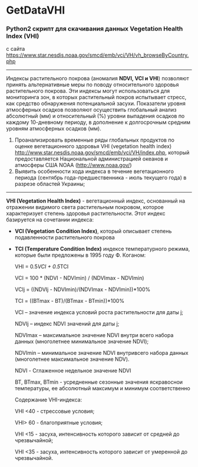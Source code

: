 # GetDataVHI
### Python2 скрипт для скачивания данных Vegetation Health Index (VHI) 
с сайта 
https://www.star.nesdis.noaa.gov/smcd/emb/vci/VH/vh_browseByCountry.php

----

Индексы растительного покрова (аномалия **NDVI, VCI и VHI**) позволяют принять альтернативные меры по поводу относительного 
здоровья растительного покрова. Эти индексы могут использоваться для мониторинга зон,
в которых растительный покров испытывает стресс, как средство обнаружения потенциальной засухи.
Показатели уровня атмосферных осадков позволяют осуществить глобальный анализ абсолютный (мм)
и относительный (%) уровни выпадения осадков по каждому 10-дневному периоду, в дополнение к 
долгосрочным средним уровням атмосферных осадков (мм).


1) Проанализировать временные ряды глобальных продуктов по оценке вегетационного здоровья VHI (vegetation health index)
http://www.star.nesdis.noaa.gov/smcd/emb/vci/VH/index.php,
 который предоставляется Национальной администрацией океанов и атмосферы США NOAA (http://www.noaa.gov/)
2) Выявить особенности хода индекса в течение вегетационного периода (сентябрь года-предшественника - июль текущего года) в разрезе областей Украины;

---

**VHI (Vegetation Health Index)** - вегетационный индекс, основанный на отражении видимого света растительным покровом, 
которое характеризует степень здоровья растительности. 
Этот индекс базируется на сочетании индекса:
 * **VCI (Vegetation Condition Index)**, который описывает степень подавленности растительного покрова
 * **TCI (Temperature Condition Index)** индексе температурного режима, которые были предложены в 1995 году Ф. Коганом:

    
    VHI = 0.5*VCI + 0.5*TCI
    
    VCI = 100 * (NDVI - NDVImin) / (NDVImax - NDVImin)
    
    VCIj = ((NDVIj - NDVImin)/(NDVImax - NDVImin))*100%
    
    TCI = ((BTmax - BT)/(BTmax - BTmin))*100%

    VCI – значение индекса условий роста растительности для даты j;
    
    
    NDVIj – индекс NDVI значений для даты j;
    
    NDVImax – максимальное значение NDVI внутри всего набора данных (многолетнее минимальное значение NDVI);
    
    NDVImin – минимальное значение NDVI внутривсего набора данных (многолетнее максимальное значение NDV). 
    
    NDVI - Сглаженное недельное значение NDVI
    
    BT, BTmax, BTmin - усредненные сезонные значения яскравоснои температуры, ее абсолютный максимум и минимум соответственно
    
 
    Содержание VHI-индекса:
    
    VHI <40 - стрессовые условия;
    
    VHI> 60 - благоприятные условия;
    
    VHI <15 - засуха, интенсивность которого зависит от средней до чрезвычайной;
    
    VHI <35 - засуха, интенсивность которого зависит от умеренной до чрезвычайной.

